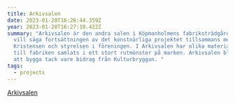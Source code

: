 ```yaml
---
title: Arkivsalen
date: 2023-01-28T16:26:44.359Z
year: 2023-01-28T16:27:19.422Z
summary: "Arkivsalen är den andra salen i Köpmanholmens fabriksträdgård, det
  vill säga fortsättningen av det konstnärliga projektet tillsammans med Anna
  Kristensen och styrelsen i föreningen. I Arkivsalen har olika material knutna
  till fabriken samlats i ett stort rutmönster på marken. Arkivsalen blev möjlig
  att bygga tack vare bidrag från Kulturbryggan. "
tags:
  - projects
---
```

[Arkivsalen](https://blog.skareus.se/arkivsalen/)